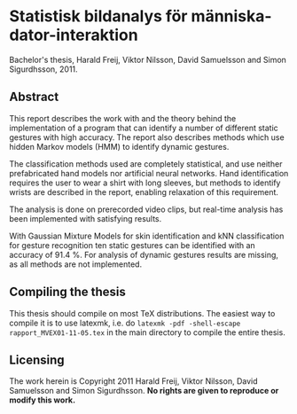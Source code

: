 # Statistisk bildanalys för människa-dator-interaktion

Bachelor's thesis, Harald Freij, Viktor Nilsson, David Samuelsson and Simon Sigurdhsson, 2011.

## Abstract

This report describes the work with and the theory behind the implementation of a program that can identify a number of different static gestures with high accuracy. The report also describes methods which use hidden Markov models (HMM) to identify dynamic gestures.

The classification methods used are completely statistical, and use neither prefabricated hand models nor artificial neural networks. Hand identification requires the user to wear a shirt with long sleeves, but methods to identify wrists are described in the report, enabling relaxation of this requirement.

The analysis is done on prerecorded video clips, but real-time analysis has been implemented with satisfying results.

With Gaussian Mixture Models for skin identification and kNN classification for gesture recognition ten static gestures can be identified with an accuracy of 91.4 %. For analysis of dynamic gestures results are missing, as all methods are not implemented.

## Compiling the thesis

This thesis should compile on most TeX distributions. The easiest way to compile it is to use latexmk, i.e. do `latexmk -pdf -shell-escape rapport_MVEX01-11-05.tex` in the main directory to compile the entire thesis.

## Licensing

The work herein is Copyright 2011 Harald Freij, Viktor Nilsson, David Samuelsson and Simon Sigurdhsson.
**No rights are given to reproduce or modify this work.**
